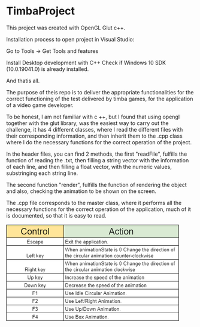 # TimbaProject

This project was created with OpenGL Glut c++.

Installation process to open project in Visual Studio:

Go to Tools -> Get Tools and features

Install Desktop development with C++
Check if Windows 10 SDK (10.0.19041.0) is already installed.

And thatis all.

The purpose of theis repo is to deliver the appropriate functionalities 
for the correct functioning of the test delivered by timba games, 
for the application of a video game developer.

To be honest, I am not familiar with c ++, but I found that using opengl together with the glut library, 
was the easiest way to carry out the challenge, it has 4 different classes, where I read the different 
files with their corresponding information, and then inherit them to the .cpp class where I do the necessary 
functions for the correct operation of the project.

In the header files, you can find 2 methods, the first "readFile", 
fulfills the function of reading the .txt, then filling a string vector with 
the information of each line, and then filling a float vector, with the numeric values, 
substringing each string line.

The second function "render", fulfills the function of rendering the object and also, 
checking the animation to be shown on the screen.

The .cpp file corresponds to the master class, where it performs all the necessary 
functions for the correct operation of the application, much of it is documented, so that it is easy to read.

![Cheat Sheet](Cheatsheet.PNG)

